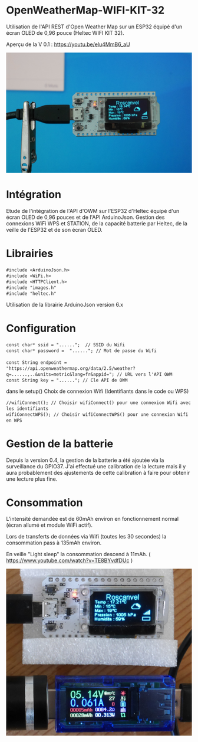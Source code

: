 # OpenWeatherMap-WIFI-KIT-32
Utilisation de l'API REST d'Open Weather Map sur un ESP32 équipé d'un écran OLED de 0,96 pouce (Heltec WIFI KIT 32).

Aperçu de la V 0.1 : 
https://youtu.be/elu4MmB6_aU

![01](./images/01.jpg)

# Intégration
Etude de l'intégration de l'API d'OWM sur l'ESP32 d'Heltec équipé d'un écran OLED de 0,96 pouces et de l'API ArduinoJson.
Gestion des connexions WiFi WPS et STATION, de la capacité batterie par Heltec, de la veille de l'ESP32 et de son écran OLED.

# Librairies
```
#include <ArduinoJson.h>
#include <WiFi.h>
#include <HTTPClient.h>
#include "images.h"
#include "heltec.h"
```
Utilisation de la librairie ArduinoJson version 6.x

# Configuration
```
const char* ssid = "......";  // SSID du Wifi
const char* password =  "......"; // Mot de passe du Wifi
 
const String endpoint = "https://api.openweathermap.org/data/2.5/weather?q=......,..&units=metric&lang=fr&appid="; // URL vers l'API OWM
const String key = "......"; // Cle API de OWM
```
dans le setup()
Choix de connexion Wifi (Identifiants dans le code ou WPS)
```
//wifiConnect(); // Choisir wifiConnect() pour une connexion Wifi avec les identifiants
wifiConnectWPS(); // Choisir wifiConnectWPS() pour une connexion Wifi en WPS
```

# Gestion de la batterie
Depuis la version 0.4, la gestion de la batterie a été ajoutée via la surveillance du GPIO37. J'ai effectué une calibration de la lecture mais il y aura probablement des ajustements de cette calibration à faire pour obtenir une lecture plus fine.



# Consommation

L'intensité demandée est de 60mAh environ en fonctionnement normal (écran allumé et module WiFi actif).

Lors de transferts de données via Wifi (toutes les 30 secondes) la consommation pass à 135mAh environ.

En veille "Light sleep" la consommation descend à 11mAh. ( https://www.youtube.com/watch?v=TE8BYvdfDUc )

![02](./images/02.jpg)
